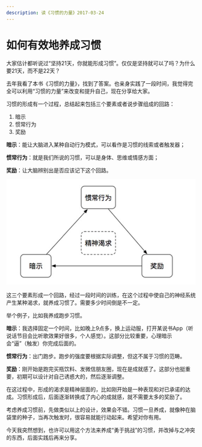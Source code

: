 ```yaml
---
description: 读《习惯的力量》2017-03-24
---
```


# 如何有效地养成习惯

大家估计都听说过“坚持21天，你就能形成习惯”。仅仅是坚持就可以了吗？为什么要21天，而不是22天？

​去年我看了本书《习惯的力量》，找到了答案。也亲身实践了一段时间，我觉得完全可以利用“习惯的力量”来改变和提升自己，现在分享给大家。

习惯的形成有一个过程，总结起来包括三个要素或者说步骤组成的回路：

1. 暗示
2. 惯常行为
3. 奖励

**暗示**：能让大脑进入某种自动行为模式，可以看作是习惯的线索或者触发器；

**惯常行为**：就是我们所说的习惯，可以是身体、思维或情感方面；

**奖励**：让大脑辨别出是否应该记下这个回路。

![&#x56FE;1 &#x4E60;&#x60EF;&#x56DE;&#x8DEF;](../.gitbook/assets/20170322%20%281%29.png)

这三个要素形成一个回路，经过一段时间的训练，在这个过程中使自己的神经系统产生某种渴求，就养成习惯了。需要多少时间倒是不一定。

举个例子，比如我养成跑步习惯。

**暗示**：我选择固定一个时间，比如晚上9点多，换上运动服，打开某说书App（听说话节目会比听歌效果好很多，个人感觉）。这部分比较重要，心理暗示会“逼”（触发）你完成后面的。

**惯常行为**：出门跑步。跑步的强度要根据实际调整，但这不属于习惯的范畴。

**奖励**：刚开始是跑完买瓶饮料、发微信朋友圈，现在是成就感了。这部分也挺重要，初期可以设计对自己诱惑大的，然后逐渐调整。

在这过程中，形成的渴求是精神层面的，比如刚开始是一种表现和对已承诺的达成。习惯形成后，后面逐渐转换成了内心的成就感，就不需要太多的奖励了。

考虑养成习惯前，先做类似以上的设计，效果会不错。习惯一旦养成，就像种在脑袋里的种子，当再次触发时，很容易就能行动起来。希望对你有用。

今天我突然想到，也许可以用这个方法来养成“勇于挑战”的习惯，并改掉与之冲突的东西，后面实践后再来分享。

